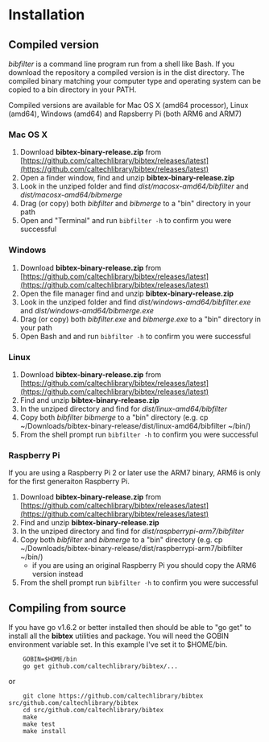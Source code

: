 
# Installation

## Compiled version

*bibfilter* is a command line program run from a shell like Bash. If you download the 
repository a compiled version is in the dist directory. The compiled binary matching
your computer type and operating system can be copied to a bin directory in your PATH.

Compiled versions are available for Mac OS X (amd64 processor), Linux (amd64), Windows
(amd64) and Rapsberry Pi (both ARM6 and ARM7)

### Mac OS X

1. Download **bibtex-binary-release.zip** from [https://github.com/caltechlibrary/bibtex/releases/latest](https://github.com/caltechlibrary/bibtex/releases/latest)
2. Open a finder window, find and unzip **bibtex-binary-release.zip**
3. Look in the unziped folder and find *dist/macosx-amd64/bibfilter* and *dist/macosx-amd64/bibmerge*
4. Drag (or copy) both *bibfilter* and *bibmerge* to a "bin" directory in your path
5. Open and "Terminal" and run `bibfilter -h` to confirm you were successful

### Windows

1. Download **bibtex-binary-release.zip** from [https://github.com/caltechlibrary/bibtex/releases/latest](https://github.com/caltechlibrary/bibtex/releases/latest)
2. Open the file manager find and unzip **bibtex-binary-release.zip**
3. Look in the unziped folder and find *dist/windows-amd64/bibfilter.exe* and *dist/windows-amd64/bibmerge.exe*
4. Drag (or copy) both *bibfilter.exe* and *bibmerge.exe* to a "bin" directory in your path
5. Open Bash and and run `bibfilter -h` to confirm you were successful

### Linux

1. Download **bibtex-binary-release.zip** from [https://github.com/caltechlibrary/bibtex/releases/latest](https://github.com/caltechlibrary/bibtex/releases/latest)
2. Find and unzip **bibtex-binary-release.zip**
3. In the unziped directory and find for *dist/linux-amd64/bibfilter*
4. Copy both *bibfilter* *bibmerge* to a "bin" directory (e.g. cp ~/Downloads/bibtex-binary-release/dist/linux-amd64/bibfilter ~/bin/)
5. From the shell prompt run `bibfilter -h` to confirm you were successful

### Raspberry Pi

If you are using a Raspberry Pi 2 or later use the ARM7 binary, ARM6 is only for the first generaiton Raspberry Pi.

1. Download **bibtex-binary-release.zip** from [https://github.com/caltechlibrary/bibtex/releases/latest](https://github.com/caltechlibrary/bibtex/releases/latest)
2. Find and unzip **bibtex-binary-release.zip**
3. In the unziped directory and find for *dist/raspberrypi-arm7/bibfilter*
4. Copy both *bibfilter* and *bibmerge* to a "bin" directory (e.g. cp ~/Downloads/bibtex-binary-release/dist/raspberrypi-arm7/bibfilter ~/bin/)
    + if you are using an original Raspberry Pi you should copy the ARM6 version instead
5. From the shell prompt run `bibfilter -h` to confirm you were successful


## Compiling from source

If you have go v1.6.2 or better installed then should be able to "go get" to install all the **bibtex** utilities and
package. You will need the GOBIN environment variable set. In this example I've set it to $HOME/bin.

```
    GOBIN=$HOME/bin
    go get github.com/caltechlibrary/bibtex/...
```

or

```
    git clone https://github.com/caltechlibrary/bibtex src/github.com/caltechlibrary/bibtex
    cd src/github.com/caltechlibrary/bibtex
    make
    make test
    make install
```
